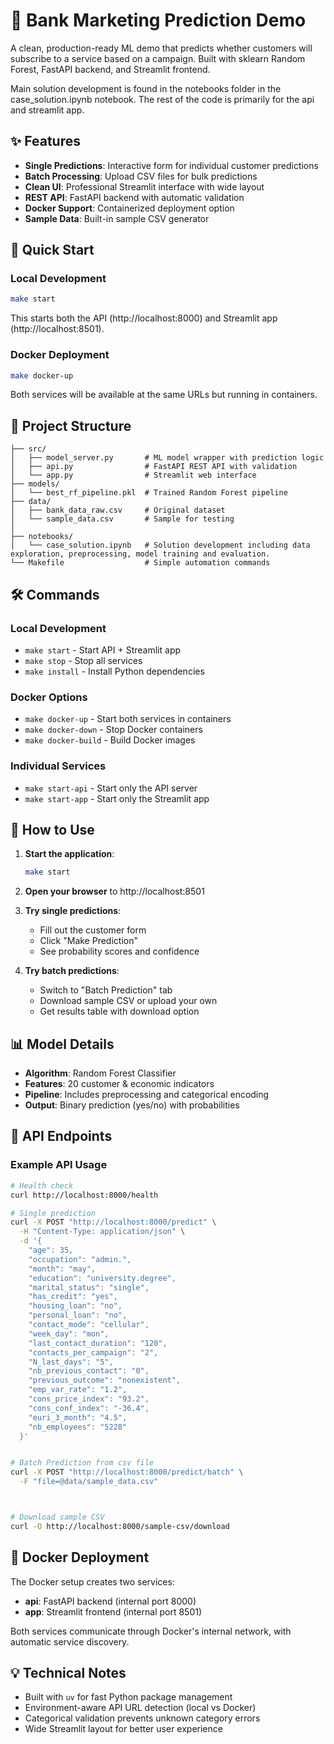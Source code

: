 # 🏦 Bank Marketing Prediction Demo

A clean, production-ready ML demo that predicts whether customers will subscribe to a service based on a campaign. Built with sklearn Random Forest, FastAPI backend, and Streamlit frontend.

Main solution development is found in the notebooks folder in the case_solution.ipynb notebook. The rest of the code is primarily for the api and streamlit app.

## ✨ Features

- **Single Predictions**: Interactive form for individual customer predictions
- **Batch Processing**: Upload CSV files for bulk predictions
- **Clean UI**: Professional Streamlit interface with wide layout
- **REST API**: FastAPI backend with automatic validation
- **Docker Support**: Containerized deployment option
- **Sample Data**: Built-in sample CSV generator

## 🚀 Quick Start

### Local Development
```bash
make start
```

This starts both the API (http://localhost:8000) and Streamlit app (http://localhost:8501).

### Docker Deployment
```bash
make docker-up
```

Both services will be available at the same URLs but running in containers.

## 📁 Project Structure

```
├── src/
│   ├── model_server.py       # ML model wrapper with prediction logic
│   ├── api.py                # FastAPI REST API with validation
│   └── app.py                # Streamlit web interface
├── models/
│   └── best_rf_pipeline.pkl  # Trained Random Forest pipeline
├── data/
│   ├── bank_data_raw.csv     # Original dataset
│   └── sample_data.csv       # Sample for testing
│
├── notebooks/
│   └── case_solution.ipynb   # Solution development including data exploration, preprocessing, model training and evaluation.
└── Makefile                  # Simple automation commands
```

## 🛠️ Commands

### Local Development
- `make start` - Start API + Streamlit app
- `make stop` - Stop all services  
- `make install` - Install Python dependencies

### Docker Options
- `make docker-up` - Start both services in containers
- `make docker-down` - Stop Docker containers
- `make docker-build` - Build Docker images

### Individual Services
- `make start-api` - Start only the API server
- `make start-app` - Start only the Streamlit app

## 🧪 How to Use

1. **Start the application**:
   ```bash
   make start
   ```

2. **Open your browser** to http://localhost:8501

3. **Try single predictions**:
   - Fill out the customer form
   - Click "Make Prediction"
   - See probability scores and confidence

4. **Try batch predictions**:
   - Switch to "Batch Prediction" tab
   - Download sample CSV or upload your own
   - Get results table with download option

## 📊 Model Details

- **Algorithm**: Random Forest Classifier
- **Features**: 20 customer & economic indicators
- **Pipeline**: Includes preprocessing and categorical encoding
- **Output**: Binary prediction (yes/no) with probabilities

## 🔌 API Endpoints

### Example API Usage

```bash
# Health check
curl http://localhost:8000/health

# Single prediction
curl -X POST "http://localhost:8000/predict" \
  -H "Content-Type: application/json" \
  -d '{
    "age": 35,
    "occupation": "admin.",
    "month": "may",
    "education": "university.degree",
    "marital_status": "single",
    "has_credit": "yes",
    "housing_loan": "no",
    "personal_loan": "no",
    "contact_mode": "cellular",
    "week_day": "mon",
    "last_contact_duration": "120",
    "contacts_per_campaign": "2",
    "N_last_days": "5",
    "nb_previous_contact": "0",
    "previous_outcome": "nonexistent",
    "emp_var_rate": "1.2",
    "cons_price_index": "93.2",
    "cons_conf_index": "-36.4",
    "euri_3_month": "4.5",
    "nb_employees": "5228"
  }'


# Batch Prediction from csv file
curl -X POST "http://localhost:8000/predict/batch" \
  -F "file=@data/sample_data.csv"



# Download sample CSV
curl -O http://localhost:8000/sample-csv/download
```

## 🐳 Docker Deployment

The Docker setup creates two services:
- **api**: FastAPI backend (internal port 8000)
- **app**: Streamlit frontend (internal port 8501)

Both services communicate through Docker's internal network, with automatic service discovery.

## 💡 Technical Notes

- Built with `uv` for fast Python package management
- Environment-aware API URL detection (local vs Docker)
- Categorical validation prevents unknown category errors
- Wide Streamlit layout for better user experience
